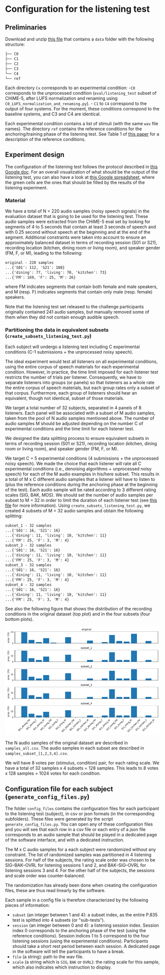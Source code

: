 # Configuration for the listening test

## Preliminaries 

Download and unzip [this file](https://drive.google.com/file/d/1fVohSi2S74HCh5DitZ6SvmgUUMKHuolS/view?usp=sharing) that contains a `data` folder with the following structure:
```
├── C0
├── C1
├── C2
├── C3
└── C4
└── ref
```

Each directory `Cx` corresponds to an experimental condition: 
    -`C0` corresponds to the unprocessed condition (`eval/listening_test` subset of CHiME-5, after LUFS normalization and renaming using `C0_LUFS_normalization_and_renaming.py`).
    - `C1` to `C4` correspond to the output of four systems. For the moment, these conditions correspond to the baseline systems, and C3 and C4 are identical.

Each experimental condition contains a list of stimuli (with the same `wav` file names). The directory `ref` contains the reference conditions for the anchoring/training phase of the listening test. See Table 1 of [this paper](https://arxiv.org/pdf/2010.13200.pdf) for a description of the reference conditions.

## Experiment design

The configuration of the listening test follows the protocol described in [this Google doc](https://docs.google.com/document/d/1mIRKcIShbw0jMrEd8qqZ5ocXI77wIk8jxgVrCD6P6gk/edit?usp=sharing). For an overall visualization of what should be the output of the listening test, you can also have a look at [this Google spreadsheet](https://docs.google.com/spreadsheets/d/1juJbTaKh-vQbdEh0b_XAWzPmUfX3iVNn-_1vZmJOmz4/edit?usp=sharing), where the green cells are the ones that should be filled by the results of the listening experiment.


### Material

We have a total of N = 220 audio samples (noisy speech signals) in the evaluation dataset that is going to be used for the listening test. These audio samples were extracted from the CHiME-5 eval set by looking for segments of 4 to 5 seconds that contain at least 3 seconds of speech and with 0.25 second without speech at the beginning and at the end of the segment. Additional constraints were taken into account to ensure an approximately balanced dataset in terms of recording session (S01 or S21), recording location (kitchen, dining room or living room), and speaker gender (FM, F, or M), leading to the following:
```
original - 220 samples
...{'S01': 112, 'S21': 108}
...{'dining': 77, 'living': 70, 'kitchen': 73}
...{'FM': 169, 'F': 25, 'M': 26}
```

where FM indicates segments that contain both female and male speakers, and M (resp. F) indicates segments that contain only male (resp. female) speakers. 

Note that the listening test set released to the challenge participants originally contained 241 audio samples, but manually removed some of them when they did not contain enough audible speech. 

### Partitioning the data in equivalent subsets (`create_subsets_listening_test.py`)

Each subject will undergo a listening test including C experimental conditions (C-1 submissions + the unprocessed noisy speech).

The ideal experiment would test all listeners on all experimental conditions, using the entire corpus of speech materials for each experimental condition. However, in practice, the time limit imposed for each listener test restricts the number of trials per listener. Consequently, we have to separate listeners into groups (or panels) so that listeners as a whole rate the entire corpus of speech materials, but each group rates only a subset of that corpus. Furthermore, each group of listeners should hear an equivalent, though not identical, subset of those materials. 

We target a total number of 32 subjects, separated in 4 panels of 8 listeners. Each panel will be associated with a subset of M audio samples, taken from the pool of N audio samples mentioned above. The number of audio samples M should be adjusted depending on the number C of experimental conditions and the time limit for each listener test.

We designed the data splitting process to ensure equivalent subsets in terms of recording session (S01 or S21), recording location (kitchen, dining room or living room), and speaker gender (FM, F, or M). 

We target C = 5 experimental conditions (4 submissions + the unprocessed noisy speech). We made the choice that each listener will rate all C experimental conditions (i.e., denoising algorithms + unprocessed noisy speech) for each of the M audio examples in his/here subset. This results in a total of M x C different audio samples that a listener will have to listen to (plus the reference conditions during the anchoring phase at the beginning of the test). Each audio sample will be rated according to 3 different rating scales (SIG, BAK, MOS). We should set the number of audio samples per subset to M = 32 in order to limit the duration of each listener test (see [this file](https://docs.google.com/spreadsheets/d/14monM79OnHGqvkA2yVHI1qAQLV9O2fDGG1m9KkoTD_E/edit?usp=sharing) for more information). Using `create_subsets_listening_test.py`, we created 4 subsets of M = 32 audio samples and obtain the following splitting:

```
subset_1 - 32 samples
...{'S01': 16, 'S21': 16}
...{'dining': 11, 'living': 10, 'kitchen': 11}
...{'FM': 25, 'F': 3, 'M': 4}
subset_2 - 32 samples
...{'S01': 16, 'S21': 16}
...{'dining': 11, 'living': 10, 'kitchen': 11}
...{'FM': 25, 'F': 3, 'M': 4}
subset_3 - 32 samples
...{'S01': 16, 'S21': 16}
...{'dining': 11, 'living': 10, 'kitchen': 11}
...{'FM': 25, 'F': 3, 'M': 4}
subset_4 - 32 samples
...{'S01': 16, 'S21': 16}
...{'dining': 11, 'living': 10, 'kitchen': 11}
...{'FM': 25, 'F': 3, 'M': 4}
```

See also the following figure that shows the distribution of the recording conditions in the original dataset (top plot) and in the four subsets (four bottom plots).

![](data_splitting.png)

The N audio samples of the original dataset are described in `samples_all.csv`. The audio samples in each subset are described in `samples_subset_[1,2,3,4].csv`.

We will have 8 votes per (stimulus, condition) pair, for each rating scale. We have a total of 32 samples x 4 subsets = 128 samples. This leads to 8 votes x 128 samples = 1024 votes for each condition. 


## Configuration file for each subject (`generate_config_files.py`)

The folder `config_files` contains the configuration files for each participant to the listening test (subject), in csv or json formats (in the corresponding subfolders). These files were generated by the script `generate_config_files.py`. You can open any of these configuration files and you will see that each row in a csv file or each entry of a json file corresponds to an audio sample that should be played in a dedicated page of the software interface, and with a dedicated instruction. 

The M x C audio samples for a each subject were randomized without any constraint. The list of randomized samples was partitioned in 4 listening sessions.  For half of the subjects, the rating scale order was chosen to be SIG–BAK–OVRL for listening sessions 1 and 2, and BAK–SIG–OVRL for listening sessions 3 and 4. For the other half of the subjects, the sessions and scale order was counter-balanced.

The randomization has already been done when creating the configuration files, these are thus read linearly by the software.

Each sample in a config file is therefore characterized by the following pieces of information:
- `subset` (an integer between 1 and 4): a subset index, as the entire P.835 test is splitted into 4 subsets (or "sub-tests").
- `session` (an integer between 0 and 4): a listening session index. Session index 0 corresponds to the anchoring phase of the test (using the reference conditions). Session indices 1 to 5 correspond to the four listening sessions (using the experimental conditions). Participants should take a short rest period between each session. A dedicated page in the software will tell the participants to have a break.
- `file` (a string): path to the wav file.
- `scale` (a string which is `SIG`, `BAK` or `OVRL`): the rating scale for this sample, which also indicates which instruction to display.



